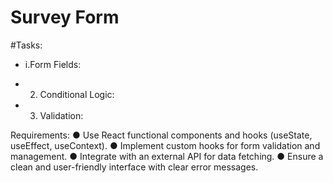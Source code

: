 # Survey Form

#Tasks:

-  i.Form Fields:
            
- 2. Conditional Logic:
            
- 3. Validation:
           

Requirements:
● Use React functional components and hooks (useState, useEffect, useContext).
● Implement custom hooks for form validation and management.
● Integrate with an external API for data fetching.
● Ensure a clean and user-friendly interface with clear error messages.





